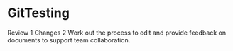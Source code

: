 # GitTesting

Review 1 Changes 2
Work out the process to edit and provide feedback on documents to support team collaboration.
